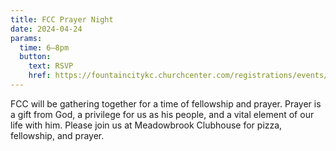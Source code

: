 ```yaml
---
title: FCC Prayer Night
date: 2024-04-24
params:
  time: 6–8pm
  button:
    text: RSVP
    href: https://fountaincitykc.churchcenter.com/registrations/events/2237210
---
```


FCC will be gathering together for a time of fellowship and prayer. Prayer is a gift from God, a privilege for us as his people, and a vital element of our life with him. Please join us at Meadowbrook Clubhouse for pizza, fellowship, and prayer.
